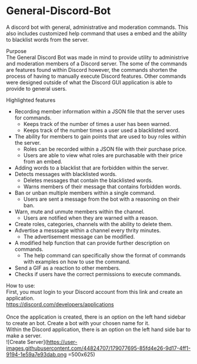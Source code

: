 # General-Discord-Bot
A discord bot with general, administrative and moderation commands. This also includes customized help command that uses a embed and the ability to blacklist words from the server. 

Purpose <br/>
The General Discord Bot was made in mind to provide utility to administrive and moderation members of a Discord server. The some of the commands are features found within Discord however, the commands shorten the process of having to manually execute Discord features. Other commands were designed outside of what the Discord GUI application is able to provide to general users.

Highlighted features <br/>
- Recording member information within a JSON file that the server uses for commands.<br/>
  - Keeps track of the number of times a user has been warned.<br/>
  - Keeps track of the number times a user used a blacklisted word.<br/>
- The ability for members to gain points that are used to buy roles within the server.<br/>
  - Roles can be recorded within a JSON file with their purchase price.<br/>
  - Users are able to view what roles are purchasable with their price from an embed. <br/>
- Adding words to a blacklist that are forbidden within the server.<br/>
- Detects messages with blacklisted words.<br/> 
  - Deletes messages that contain the blacklisted words.<br/> 
  - Warns members of their message that contains forbidden words.<br/>
- Ban or unban multiple members within a single command.<br/>
  - Users are sent a message from the bot with a reasoning on their ban.<br/>
- Warn, mute and unmute members within the channel.<br/>
  - Users are notified when they are warned with a reason.
- Create roles, categories, channels with the ability to delete them.<br/>
- Advertise a messsage within a channel every thrity minutes.<br/>
  - The advertisement message can be modified.<br/>
- A modified help function that can provide further description on commands.<br/>
  - The help command can specifically show the format of commands with examples on how to use the command.<br/>
- Send a GIF as a reaction to other members.<br/>
- Checks if users have the correct permissions to execute commands.<br/>

How to use:<br/>
First, you must login to your Discord account from this link and create an application.<br/>
https://discord.com/developers/applications<br/>
<br/>
Once the application is created, there is an option on the left hand sidebar to create an bot. Create a bot with your chosen name for it.<br/>
Within the Discord application, there is an option on the left hand side bar to make a server.<br/>
![Create Server](https://user-images.githubusercontent.com/44824707/179077695-85fd4e26-9d17-4ff1-9194-1e59a7e93dab.png =500x625)




